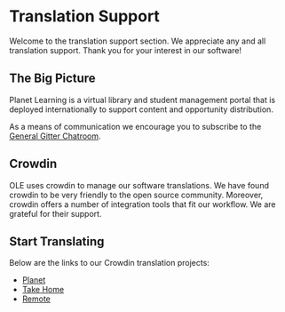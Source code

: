 # Translation Support	

Welcome to the translation support section. We appreciate any and all translation support. Thank you for your interest in our software!

## The Big Picture

Planet Learning is a virtual library and student management portal that is deployed internationally to support content and opportunity distribution.

As a means of communication we encourage you to subscribe to the [General Gitter Chatroom](https://gitter.im/open-learning-exchange/chat).

## Crowdin

OLE uses crowdin to manage our software translations. We have found crowdin to be very friendly to the open source community. Moreover, crowdin offers a number of integration tools that fit our workflow. We are grateful for their support. 

## Start Translating

Below are the links to our Crowdin translation projects:

- [Planet](https://crowdin.com/project/ole-planet/invite)
- [Take Home](https://crowdin.com/project/take-home/invite)
- [Remote](https://crowdin.com/project/treehousesremote/invite)
